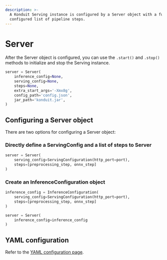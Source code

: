 ```yaml
---
description: >-
  A Konduit Serving instance is configured by a Server object with a fully
  configured list of pipeline steps.
---
```


# Server

After the Server object is configured, you can use the `.start()` and `.stop()` methods to initialize and stop the Serving instance.

```python
server = Server(
    inference_config=None,
    serving_config=None,
    steps=None,
    extra_start_args='-Xmx8g',
    config_path='config.json',
    jar_path='konduit.jar',
)
```

## Configuring a Server object

There are two options for configuring a Server object: 

### Directly define a ServingConfig and a list of steps to Server

```python
server = Server(
    serving_config=ServingConfiguration(http_port=port), 
    steps=[preprocessing_step, onnx_step]
)
```

### Create an InferenceConfiguration object 

```python
inference_config = InferenceConfiguration(
    serving_config=ServingConfiguration(http_port=port), 
    steps=[preprocessing_step, onnx_step]
)

server = Server(
    inference_config=inference_config
)
```

## YAML configuration 

Refer to the [YAML configuration page](../yaml-configurations.md#serving). 

